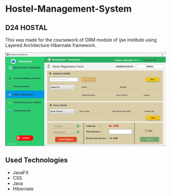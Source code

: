# Hostel-Management-System
## D24 HOSTAL

This was made for the coursework of ORM module of ijse institute using Layered Architecture Hibernate framework.

![Alt Text](https://github.com/theek23/Hostel-Management-System/blob/beb9dccc56b926bc40043a8e7184b074834f9b12/Screenshot%202023-09-10%20225813.png)

## Used Technologies

- JavaFX
- CSS
- Java
- Hibernate
